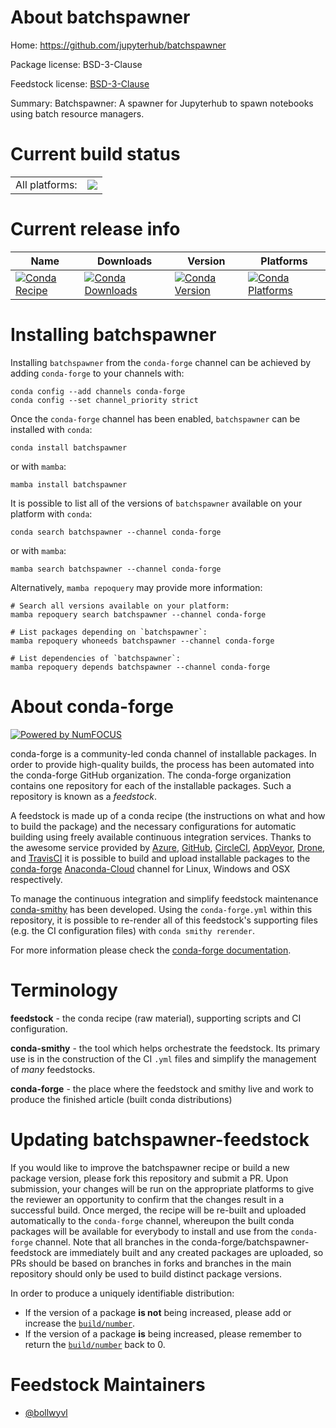 About batchspawner
==================

Home: https://github.com/jupyterhub/batchspawner

Package license: BSD-3-Clause

Feedstock license: [BSD-3-Clause](https://github.com/conda-forge/batchspawner-feedstock/blob/main/LICENSE.txt)

Summary: Batchspawner: A spawner for Jupyterhub to spawn notebooks using batch resource managers.


Current build status
====================


<table><tr><td>All platforms:</td>
    <td>
      <a href="https://dev.azure.com/conda-forge/feedstock-builds/_build/latest?definitionId=15873&branchName=main">
        <img src="https://dev.azure.com/conda-forge/feedstock-builds/_apis/build/status/batchspawner-feedstock?branchName=main">
      </a>
    </td>
  </tr>
</table>

Current release info
====================

| Name | Downloads | Version | Platforms |
| --- | --- | --- | --- |
| [![Conda Recipe](https://img.shields.io/badge/recipe-batchspawner-green.svg)](https://anaconda.org/conda-forge/batchspawner) | [![Conda Downloads](https://img.shields.io/conda/dn/conda-forge/batchspawner.svg)](https://anaconda.org/conda-forge/batchspawner) | [![Conda Version](https://img.shields.io/conda/vn/conda-forge/batchspawner.svg)](https://anaconda.org/conda-forge/batchspawner) | [![Conda Platforms](https://img.shields.io/conda/pn/conda-forge/batchspawner.svg)](https://anaconda.org/conda-forge/batchspawner) |

Installing batchspawner
=======================

Installing `batchspawner` from the `conda-forge` channel can be achieved by adding `conda-forge` to your channels with:

```
conda config --add channels conda-forge
conda config --set channel_priority strict
```

Once the `conda-forge` channel has been enabled, `batchspawner` can be installed with `conda`:

```
conda install batchspawner
```

or with `mamba`:

```
mamba install batchspawner
```

It is possible to list all of the versions of `batchspawner` available on your platform with `conda`:

```
conda search batchspawner --channel conda-forge
```

or with `mamba`:

```
mamba search batchspawner --channel conda-forge
```

Alternatively, `mamba repoquery` may provide more information:

```
# Search all versions available on your platform:
mamba repoquery search batchspawner --channel conda-forge

# List packages depending on `batchspawner`:
mamba repoquery whoneeds batchspawner --channel conda-forge

# List dependencies of `batchspawner`:
mamba repoquery depends batchspawner --channel conda-forge
```


About conda-forge
=================

[![Powered by
NumFOCUS](https://img.shields.io/badge/powered%20by-NumFOCUS-orange.svg?style=flat&colorA=E1523D&colorB=007D8A)](https://numfocus.org)

conda-forge is a community-led conda channel of installable packages.
In order to provide high-quality builds, the process has been automated into the
conda-forge GitHub organization. The conda-forge organization contains one repository
for each of the installable packages. Such a repository is known as a *feedstock*.

A feedstock is made up of a conda recipe (the instructions on what and how to build
the package) and the necessary configurations for automatic building using freely
available continuous integration services. Thanks to the awesome service provided by
[Azure](https://azure.microsoft.com/en-us/services/devops/), [GitHub](https://github.com/),
[CircleCI](https://circleci.com/), [AppVeyor](https://www.appveyor.com/),
[Drone](https://cloud.drone.io/welcome), and [TravisCI](https://travis-ci.com/)
it is possible to build and upload installable packages to the
[conda-forge](https://anaconda.org/conda-forge) [Anaconda-Cloud](https://anaconda.org/)
channel for Linux, Windows and OSX respectively.

To manage the continuous integration and simplify feedstock maintenance
[conda-smithy](https://github.com/conda-forge/conda-smithy) has been developed.
Using the ``conda-forge.yml`` within this repository, it is possible to re-render all of
this feedstock's supporting files (e.g. the CI configuration files) with ``conda smithy rerender``.

For more information please check the [conda-forge documentation](https://conda-forge.org/docs/).

Terminology
===========

**feedstock** - the conda recipe (raw material), supporting scripts and CI configuration.

**conda-smithy** - the tool which helps orchestrate the feedstock.
                   Its primary use is in the construction of the CI ``.yml`` files
                   and simplify the management of *many* feedstocks.

**conda-forge** - the place where the feedstock and smithy live and work to
                  produce the finished article (built conda distributions)


Updating batchspawner-feedstock
===============================

If you would like to improve the batchspawner recipe or build a new
package version, please fork this repository and submit a PR. Upon submission,
your changes will be run on the appropriate platforms to give the reviewer an
opportunity to confirm that the changes result in a successful build. Once
merged, the recipe will be re-built and uploaded automatically to the
`conda-forge` channel, whereupon the built conda packages will be available for
everybody to install and use from the `conda-forge` channel.
Note that all branches in the conda-forge/batchspawner-feedstock are
immediately built and any created packages are uploaded, so PRs should be based
on branches in forks and branches in the main repository should only be used to
build distinct package versions.

In order to produce a uniquely identifiable distribution:
 * If the version of a package **is not** being increased, please add or increase
   the [``build/number``](https://docs.conda.io/projects/conda-build/en/latest/resources/define-metadata.html#build-number-and-string).
 * If the version of a package **is** being increased, please remember to return
   the [``build/number``](https://docs.conda.io/projects/conda-build/en/latest/resources/define-metadata.html#build-number-and-string)
   back to 0.

Feedstock Maintainers
=====================

* [@bollwyvl](https://github.com/bollwyvl/)

